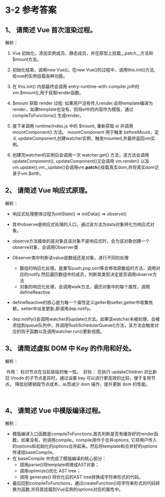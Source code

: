 # 3-2 参考答案



## 1、 请简述 Vue 首次渲染过程。

解析：

1. Vue 初始化，添加实例成员、静态成员，并在原型上挂载__patch__方法和$mount方法。

2. 初始化结束，调用new Vue()。在new Vue()的过程中，调用this.init()方法, 给vue的实例挂载各种功能。

3. 在 this.init() 内部最终会调用 entry-runtime-with-compiler.js中的 vm.$mount(),用于获取render函数。

4.  $mount 获取 render 过程: 如果用户没有传入render,会将template编译为render，如果template也没有，则将el中的内容作为模版，通过 compileToFunctions() 生成render。

5. 接下来调用 runtime/index.js 中的 $mount, 重新获取 el 并调用 mountComponent() 方法。
    mountComponent 用于触发 beforeMount，定义 updateComponent,创建watcher实例，触发mounted,并最终返回vm实例。

6.  创建完watcher的实例后会调用一次 watcher.get() 方法，该方法会调用updateComponent(), updateComponent()又会调用 vm.render() 以及vm.update(),vm._update()会调用vm.**patch**()挂载真实dom,并将真实dom记录于vm.$el中。

   

## 2、 请简述 Vue 响应式原理。

解析：

- 响应式处理整体过程为initState() => initData() => observe()

- 其中observe是响应式处理的入口，通过该方法为data对象转化为响应式对象。

- observe方法接收的是对象且该对象不是响应式时，会为该对象创建一个observe对象，会调用Observer类

- Observer类中判断该value是数组还是对象，进行不同的处理
  - 数组的响应化处理，是重写push,pop,sort等会修改原数组的方法，调用对应的notify.然后遍历数组中的成员，判断其类型决定是否调用observe方法
  - 对象的响应化处理，会调用walk方法，遍历对象中的每个属性，调用defineReactive
  
- defineReactive的核心是为每一个属性定义getter和setter,getter中收集依赖，setter中派发更新,即调用dep.notify。

- dep.notify()会调用watcher的update()方法。如果该watcher未被处理，会被添加到queue队列中，并调用flushSchedulerQueue()方法，该方法会触发对应的钩子函数以及调用watcher.run()更新视图。

  



## 3、 请简述虚拟 DOM 中 Key 的作用和好处。

解析：

​    作用： 标识节点在当前层级的唯一性。
​    好处： 在执行 updateChildren 对比新旧 Vnode 的子节点差异时，通过设置 key 可以进行更高效的比较，便于复用节点。 降低创建销毁节点成本，从而减少 dom 操作，提升更新 dom 的性能。

  

​      

## 4、 请简述 Vue 中模版编译过程。

解析：

- 模版编译入口函数是compileToFunctions,首先判断是否有缓存好的render函数，如果没有，则调用compile。compile用作于合并options, 它将用户传入的options和初始化的options合并起来。然后将template和合并好的options传递给baseCompile。
- 在 baseCompile 中完成了模版编译的核心部分：
  - 调用parse()将template转换成AST对象；
  - 调用optimize()优化 AST tree；
  - 调用 generate() 将优化后的AST tree转换成字符串形式的代码。
- 最后回到compileToFunctions，通过createFunction()将字符串形式的代码转换为函数,并将其挂载到Vue实例的options对应的属性中。
